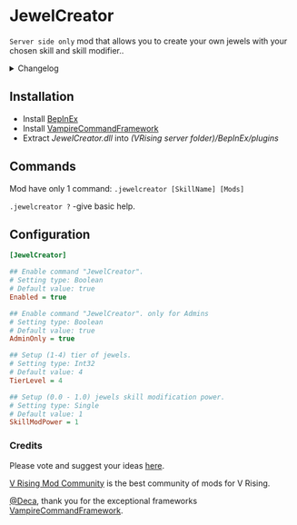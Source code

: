 # JewelCreator
`Server side only` mod that allows you to create your own jewels with your chosen skill and skill modifier..

<details>
<summary>Changelog</summary>

0.1.2

Thanks [Sens'](https://github.com/pedro-bale/JewelCreator/tree/master) for these changes.
- Added admin only use configuration. 
- Fix internal names types.

0.1.1
- FIx internal error.

0.1.0
- Initial public release of the mod.

</details>

## Installation
* Install [BepInEx](https://v-rising.thunderstore.io/package/BepInEx/BepInExPack_V_Rising/)
* Install [VampireCommandFramework](https://v-rising.thunderstore.io/package/deca/VampireCommandFramework/)
* Extract _JewelCreator.dll_ into _(VRising server folder)/BepInEx/plugins_

## Commands

Mod have only 1 command: `.jewelcreator [SkillName] [Mods]`

`.jewelcreator ?` -give basic help. 

## Configuration
```ini
[JewelCreator]

## Enable command "JewelCreator".
# Setting type: Boolean
# Default value: true
Enabled = true

## Enable command "JewelCreator". only for Admins
# Setting type: Boolean
# Default value: true
AdminOnly = true

## Setup (1-4) tier of jewels.
# Setting type: Int32
# Default value: 4
TierLevel = 4

## Setup (0.0 - 1.0) jewels skill modification power.
# Setting type: Single
# Default value: 1
SkillModPower = 1

```

### Credits

Please vote and suggest your ideas [here](https://ideas.vrisingmods.com/).

[V Rising Mod Community](https://discord.gg/vrisingmods) is the best community of mods for V Rising.

[@Deca](https://github.com/decaprime), thank you for the exceptional frameworks [VampireCommandFramework](https://github.com/decaprime/VampireCommandFramework).

